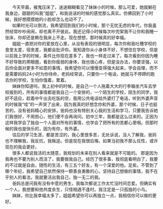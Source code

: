 &nbsp; &nbsp;&nbsp;&nbsp; 今天早晨，被鬼压床了，迷迷糊糊看见了妹妹小的时候，那么可爱，她就躺在我身边，甜甜的叫我”姐姐”，和我说话的时候的感觉那么真实。仿佛回到了小时候，我好想摸摸她的小脸却怎么也动不了。<br>
&nbsp; &nbsp;&nbsp;&nbsp;  如果时光可以倒流，我希望回到我们的小时候，那个无忧无虑的年代，你我虽然经常吵吵闹闹，却也离不开彼此。我还记得小时候每次吵完架我不让你和我睡一张床，你却还是赖在我床上不走。现在想想，那时候真的好幸福。<br>
&nbsp; &nbsp;&nbsp;&nbsp; 姐姐一直把对你的爱放在心里，从没有表现的很明显，每次你和我吐槽学校的食堂太差，宿舍差，我都会批评你。我知道你从小身体不好，不想住在学校，但是以前我上学的时候，条件比你现在差多了，我也一样走过来了。每次看到你因为睡不好导致的黑眼圈，看到你瘦弱的身体，我也很心疼，但是没办法，你要坚强，以后你会面对更多不如意的事情，我希望你可以慢慢变得强大起来，学会自理，而不是需要妈妈24小时为你待命，老妈经常说，只要你一个电话，她就马不停蹄的跑去你的学校，生怕你饿着，累着。<br>
&nbsp; &nbsp;&nbsp;&nbsp; 妹妹你知道吗，我上初中的时候，是自己一个人拖着大大的行李箱坐汽车去学校报到的，所有的事情都是我自己一个安排的，一个陌生的学校，陌生的同学，我好不适应，趁着中午出去吃饭的空，我用公共电话给外婆打了电话，听到外婆声音的时候我“哇”的一声哭了出来，因为我真的好想念你和外婆，那个时候，日子也挺苦的，没有爸妈精心的安排，爸妈也没有特别关心我的生活和学习，只要我告诉她们我很好，不用担心，他们便不会再询问。初中三年，我都是这么过来的。正因为这样我学会了独自一个人面对所有的事情，也学会了把所有的苦都心里咽。但那时候的我也是快乐的，因为有你，有外婆。<br>
&nbsp; &nbsp;&nbsp;&nbsp; 往后的学习生涯，都是苦涩的，我心里很多苦，无处诉说，没人了解我，爸妈也不理解我，我反抗，我叛逆。但是现在我很后悔，如果当初我不那么任性，或许现在的我会更好。<br>
 &nbsp; &nbsp;&nbsp;&nbsp;  很多人都说我活的太随意，我规划的未来在别人看来就是不可能的。 那是因为我再也不要为别人而活了，我要做我自己。经历了很多事，我彻底看明白了，我要的不过就是自由，随性的生活，有三五个好友，有一个深爱的他。足矣。不管到了哪个年纪，我希望自己依然保持一颗善良勇敢的心，坚持自己想做的事情，我不在乎别人的看法，我就要活出我自己，独一无二的我。<br>
  &nbsp; &nbsp;&nbsp;&nbsp;  爸妈总是问我有没有中意的男生，我每次都说工作太忙没时间恋爱。但确实有一个人，我想要和他共度余生，只怪相遇不逢时。我注定是一只孤独的小鸟。<br>
 &nbsp; &nbsp;&nbsp;&nbsp;  妹妹，你比我幸福太多了，姐姐希望你可以再独立一点，我相信你可以做的更好。
